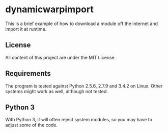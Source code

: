 # dynamicwarpimport

This is a brief example of how to download a module off the internet and import it at runtime.

## License

All content of this project are under the MIT License.

## Requirements

The program is tested against Python 2.5.6, 2.7.9 and 3.4.2 on Linux. Other systems might work as well, although not tested.

## Python 3

With Python 3, it will often reject system modules, so you may have to adjust some of the code.

